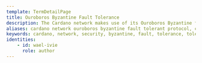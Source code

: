 ```yaml
---
template: TermDetailPage
title: Ouroboros Byzantine Fault Tolerance
description: The Cardano network makes use of its Ouroboros Byzantine fault tolerant protocol to ensure security and stability of the entire system.
aliases: cardano network ouroboros byzantine fault tolerant protocol, cardano OBFT protocol, cardano proof of stake byzantine fault tolerant, cardano network security
keywords: cardano, network, security, byzantine, fault, tolerance, tolerant, protocol, pos, proof, of, stake
identities: 
    - id: wael-ivie
      role: author
---
```

